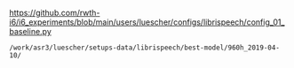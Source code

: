https://github.com/rwth-i6/i6_experiments/blob/main/users/luescher/configs/librispeech/config_01_baseline.py

`/work/asr3/luescher/setups-data/librispeech/best-model/960h_2019-04-10/`
